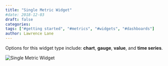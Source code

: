 ```yaml
---
title: "Single Metric Widget"
#date: 2018-12-03
draft: false
categories:
tags: ["#getting started", "#metrics", "#widgets", "#dashboards"]
author: Lawrence Lane
---
```

Options for this widget type include: **chart**, **gauge**, **value**, and **time series**.

![Single Metric Widget](/images/single-metric-widget/single-metric-widget.png)
